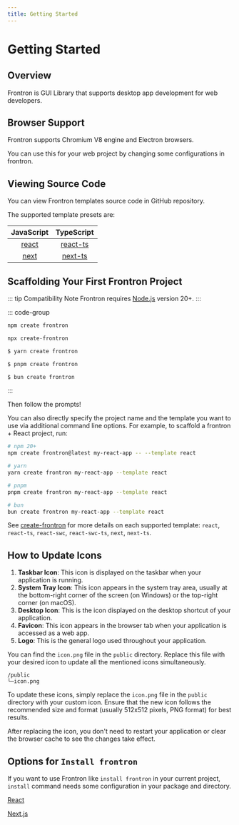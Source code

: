 ```yaml
---
title: Getting Started
---
```


# Getting Started

## Overview

Frontron is GUI Library that supports desktop app development for web developers.

## Browser Support

Frontron supports Chromium V8 engine and Electron browsers.

You can use this for your web project by changing some configurations in frontron.


## Viewing Source Code

You can view Frontron templates source code in GitHub repository.

The supported template presets are:

|             JavaScript              |                TypeScript                 |
| :---------------------------------: | :---------------------------------------: |
|  [react](https://github.com/andongmin94/frontron/tree/main/packages/create-frontron/template-react)    |  [react-ts](https://github.com/andongmin94/frontron/tree/main/packages/create-frontron/template-react-ts)    |
|  [next](https://github.com/andongmin94/frontron/tree/main/packages/create-frontron/template-next)|  [next-ts](https://github.com/andongmin94/frontron/tree/main/packages/create-frontron/template-next-ts)|


## Scaffolding Your First Frontron Project

::: tip Compatibility Note
Frontron requires [Node.js](https://nodejs.org/en/) version 20+.
:::

::: code-group

```bash [NPM]
npm create frontron

npx create-frontron
```

```bash [Yarn]
$ yarn create frontron
```

```bash [PNPM]
$ pnpm create frontron
```

```bash [Bun]
$ bun create frontron
```

:::

Then follow the prompts!

You can also directly specify the project name and the template you want to use via additional command line options. For example, to scaffold a frontron + React project, run:

```bash
# npm 20+
npm create frontron@latest my-react-app -- --template react

# yarn
yarn create frontron my-react-app --template react

# pnpm
pnpm create frontron my-react-app --template react

# bun
bun create frontron my-react-app --template react
```

See [create-frontron](https://github.com/andongmin94/frontron/tree/main/packages/create-frontron) for more details on each supported template: `react`, `react-ts`, `react-swc`, `react-swc-ts`, `next`, `next-ts`.

## How to Update Icons

1. **Taskbar Icon**: This icon is displayed on the taskbar when your application is running.
2. **System Tray Icon**: This icon appears in the system tray area, usually at the bottom-right corner of the screen (on Windows) or the top-right corner (on macOS).
3. **Desktop Icon**: This is the icon displayed on the desktop shortcut of your application.
4. **Favicon**: This icon appears in the browser tab when your application is accessed as a web app.
5. **Logo**: This is the general logo used throughout your application.

You can find the `icon.png` file in the `public` directory. Replace this file with your desired icon to update all the mentioned icons simultaneously.

```
/public
└─icon.png
```

To update these icons, simply replace the `icon.png` file in the `public` directory with your custom icon. Ensure that the new icon follows the recommended size and format (usually 512x512 pixels, PNG format) for best results.

After replacing the icon, you don't need to restart your application or clear the browser cache to see the changes take effect.

## Options for `Install frontron`

If you want to use Frontron like `install frontron` in your current project, `install` command needs some configuration in your package and directory.

[React](/guide/config/react)

[Next.js](/guide/config/next)
